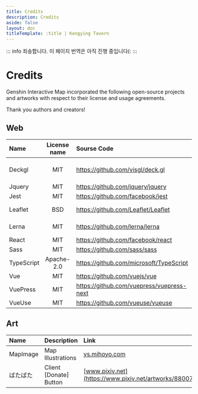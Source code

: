 ```yaml
---
title: Credits
description: Credits
aside: false
layout: doc
titleTemplate: :title | Kongying Tavern
---
```


::: info
죄송합니다. 이 페이지 번역은 아직 진행 중입니다(:
:::

# Credits

Genshin Interactive Map incorporated the following open-source projects and artworks with respect to their license and usage agreements.

Thank you authors and creators!

## Web

| Name       | License name | Sourse Code                                 | Copyright                  |
| :--------- | :----------: | :------------------------------------------ | :------------------------- |
| Deckgl     |     MIT      | <https://github.com/visgl/deck.gl>          | Urban Computing Foundation |
| Jquery     |     MIT      | <https://github.com/jquery/jquery>          | John Resig                 |
| Jest       |     MIT      | <https://github.com/facebook/jest>          | Facebook                   |
| Leaflet    |     BSD      | <https://github.com/Leaflet/Leaflet>        | Vladimir Agafonkin         |
| Lerna      |     MIT      | <https://github.com/lerna/lerna>            | Lerna Contributors         |
| React      |     MIT      | <https://github.com/facebook/react>         | Facebook                   |
| Sass       |     MIT      | <https://github.com/sass/sass>              | Sass team                  |
| TypeScript |  Apache-2.0  | <https://github.com/microsoft/TypeScript>   | Microsoft                  |
| Vue        |     MIT      | <https://github.com/vuejs/vue>              | Evan You                   |
| VuePress   |     MIT      | <https://github.com/vuepress/vuepress-next> | Evan You                   |
| VueUse     |     MIT      | <https://github.com/vueuse/vueuse>          | Anthony Fu                 |

## Art

| Name     | Description            | Link                                                     | CopyRight |
| :------- | :--------------------- | :------------------------------------------------------- | :-------- |
| MapImage | Map Illustrations      | [ys.mihoyo.com](https://ys.mihoyo.com)                   | MiHoYo    |
| ばたばた | Client [Donate] Button | [www.pixiv.net](https://www.pixiv.net/artworks/88007179) | Seseren   |

